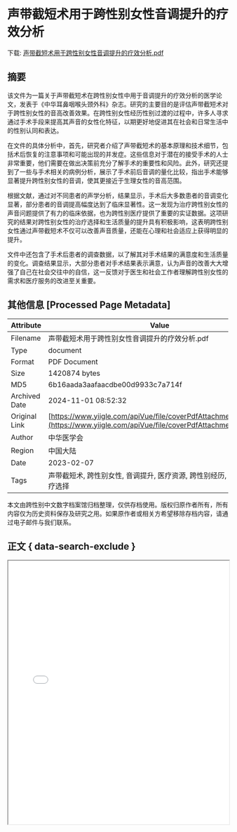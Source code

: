 # 声带截短术用于跨性别女性音调提升的疗效分析

<!-- tcd_download_link -->
下载: [声带截短术用于跨性别女性音调提升的疗效分析.pdf](声带截短术用于跨性别女性音调提升的疗效分析.pdf)
<!-- tcd_download_link_end -->

## 摘要

<!-- tcd_abstract -->
该文件为一篇关于声带截短术在跨性别女性中用于音调提升的疗效分析的医学论文，发表于《中华耳鼻咽喉头颈外科》杂志。研究的主要目的是评估声带截短术对于跨性别女性的音高改善效果。在跨性别女性经历性别过渡的过程中，许多人寻求通过手术手段来提高其声音的女性化特征，以期更好地促进其在社会和日常生活中的性别认同和表达。

在文件的具体分析中，首先，研究者介绍了声带截短术的基本原理和技术细节，包括术后恢复的注意事项和可能出现的并发症。这些信息对于潜在的接受手术的人士非常重要，他们需要在做出决策前充分了解手术的重要性和风险。此外，研究还提到了一些与手术相关的病例分析，展示了手术前后音调的量化比较，指出手术能够显著提升跨性别女性的音调，使其更接近于生理女性的音高范围。

根据文献，通过对不同患者的声学分析，结果显示，手术后大多数患者的音调变化显著，部分患者的音调提高幅度达到了临床显著性。这一发现为治疗跨性别女性的声音问题提供了有力的临床依据，也为跨性别医疗提供了重要的实证数据。这项研究的结果对跨性别女性的治疗选择和生活质量的提升具有积极影响，这表明跨性别女性通过声带截短术不仅可以改善声音质量，还能在心理和社会适应上获得明显的提升。

文件中还包含了手术后患者的调查数据，以了解其对手术结果的满意度和生活质量的变化。调查结果显示，大部分患者对手术结果表示满意，认为声音的改善大大增强了自己在社会交往中的自信，这一反馈对于医生和社会工作者理解跨性别女性的需求和医疗服务的改进至关重要。

<!-- tcd_abstract_end -->

## 其他信息 [Processed Page Metadata]

| Attribute       | Value                                  |
|-----------------|----------------------------------------|
| Filename        | 声带截短术用于跨性别女性音调提升的疗效分析.pdf                             |
| Type            | document                                 |
| Format          | PDF Document                               |
| Size            | 1420874 bytes                           |
| MD5             | 6b16aada3aafaacdbe00d9933c7a714f                                  |
| Archived Date   | 2024-11-01 08:52:32                             |
| Original Link   | [https://www.yiigle.com/apiVue/file/coverPdfAttachment/61133/2](https://www.yiigle.com/apiVue/file/coverPdfAttachment/61133/2)                         |
| Author          | 中华医学会                               |
| Region          | 中国大陆                               |
| Date            | 2023-02-07                                 |
| Tags            | 声带截短术, 跨性别女性, 音调提升, 医疗资源, 跨性别经历, 心理适应, 治疗选择                                 |

本文由跨性别中文数字档案馆归档整理，仅供存档使用。版权归原作者所有，所有内容仅为历史资料保存及研究之用。如果原作者或相关方希望移除存档内容，请通过电子邮件与我们联系。

## 正文 { data-search-exclude }

<!-- tcd_main_text -->
<iframe src="../声带截短术用于跨性别女性音调提升的疗效分析.pdf" width="100%" height="600px">
    <p>无法显示PDF，请下载查看。</p>
</iframe>
<!-- tcd_main_text_end -->

